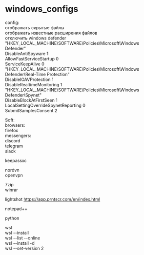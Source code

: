 # windows_configs 

config:  
отображать скрытые файлы  
отображать известные расширения файлов  
отключить windows defender  
    "HKEY_LOCAL_MACHINE\SOFTWARE\Policies\Microsoft\Windows Defender"  
    DisableAntiSpyware 1  
    AllowFastServiceStartup 0  
    ServiceKeepAlive 0  
    "HKEY_LOCAL_MACHINE\SOFTWARE\Policies\Microsoft\Windows Defender\Real-Time Protection"  
    DisableIOAVProtection 1  
    DisableRealtimeMonitoring 1  
    "HKEY_LOCAL_MACHINE\SOFTWARE\Policies\Microsoft\Windows Defender\Spynet"  
    DisableBlockAtFirstSeen 1  
    LocalSettingOverrideSpynetReporting 0  
    SubmitSamplesConsent 2  
  
Soft:  
browsers:  
firefox  
messengers:  
discord  
telegram  
slack  
  
keepassxc  
  
nordvn  
openvpn  
  
7zip  
winrar  
  
lightshot https://app.prntscr.com/en/index.html  
  
notepad++  
  
python
  
wsl  
wsl --install  
wsl --list --online  
wsl --install -d <DistroName>  
wsl --set-version <distro name> 2
